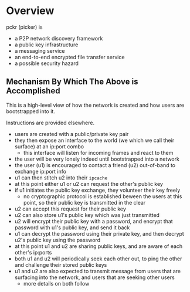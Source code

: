 # Overview

pckr (picker) is

- a P2P network discovery framework
- a public key infrastructure
- a messaging service
- an end-to-end encrypted file transfer service
- a possible security hazard

## Mechanism By Which The Above is Accomplished

This is a high-level view of how the network is created and how users are bootstrapped into it.

Instructions are provided elsewhere.

- users are created with a public/private key pair
- they then expose an interface to the world (we which we call their surface) at an ip:port combo
    - this interface will listen for incoming frames and react to them
- the user will be very lonely indeed until bootstrapped into a network
- the user (u1) is encouraged to contact a friend (u2) out-of-band to exchange ip:port info
- u1 can then stitch u2 into their `ipcache`
- at this point either u1 or u2 can request the other's public key
- if u1 initiates the public key exchange, they volunteer their key freely
    - no cryptographic protocol is established beween the users at this point, so their public key is transmitted in the clear
- u2 can accept this request for their public key
- u2 can also store u1's public key which was just transmitted
- u2 will encrypt their public key with a password, and encrypt that password with u1's public key, and send it back
- u1 can decrypt the password using their private key, and then decrypt u2's public key using the password
- at this point u1 and u2 are sharing public keys, and are aware of each other's ip:ports
- both u1 and u2 will periodically seek each other out, to ping the other and challenge their stored public keys
- u1 and u2 are also expected to transmit message from users that are surfacing into the network, and users that are seeking other users
    - more details on both follow
